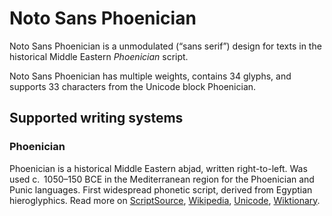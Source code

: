 
# Noto Sans Phoenician

Noto Sans Phoenician is a unmodulated (“sans serif”) design for texts in the historical Middle Eastern _Phoenician_ script. 

Noto Sans Phoenician has multiple weights, contains 34 glyphs, and supports 33 characters from the Unicode block Phoenician.


## Supported writing systems


### Phoenician

Phoenician is a historical Middle Eastern abjad, written right-to-left. Was used c.  1050–150 BCE in the Mediterranean region for the Phoenician and Punic languages. First widespread phonetic script, derived from Egyptian hieroglyphics. Read more on [ScriptSource](https://scriptsource.org/scr/Phnx), [Wikipedia](https://en.wikipedia.org/wiki/ISO_15924:Phnx), [Unicode](https://www.unicode.org/versions/Unicode13.0.0/ch10.pdf#G26686), [Wiktionary](https://en.wiktionary.org/wiki/Category:Phoenician_script).

